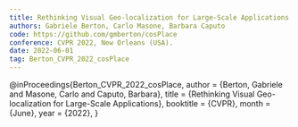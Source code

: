 ```yaml
---
title: Rethinking Visual Geo-localization for Large-Scale Applications
authors: Gabriele Berton, Carlo Masone, Barbara Caputo
code: https://github.com/gmberton/cosPlace
conference: CVPR 2022, New Orleans (USA).
date: 2022-06-01
tag: Berton_CVPR_2022_cosPlace
---
```

@inProceedings{Berton_CVPR_2022_cosPlace,
    author    = {Berton, Gabriele and Masone, Carlo and Caputo, Barbara},
    title     = {Rethinking Visual Geo-localization for Large-Scale Applications},
    booktitle = {CVPR},
    month     = {June},
    year      = {2022},
}

